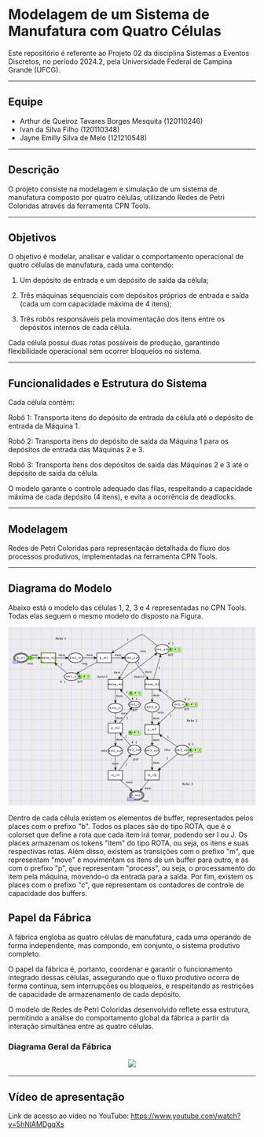 # Modelagem de um Sistema de Manufatura com Quatro Células

Este repositório é referente ao Projeto 02 da disciplina Sistemas a Eventos Discretos, no período 2024.2, pela Universidade Federal de Campina Grande (UFCG).

---

## Equipe
- Arthur de Queiroz Tavares Borges Mesquita (120110246)
- Ivan da Silva Filho (120110348)
- Jayne Emilly Silva de Melo (121210548)

---

## Descrição
O projeto consiste na modelagem e simulação de um sistema de manufatura composto por quatro células, utilizando Redes de Petri Coloridas através da ferramenta CPN Tools.

---

## Objetivos

O objetivo é modelar, analisar e validar o comportamento operacional de quatro células de manufatura, cada uma contendo:

1. Um depósito de entrada e um depósito de saída da célula;

2. Três máquinas sequenciais com depósitos próprios de entrada e saída (cada um com capacidade máxima de 4 itens);

3. Três robôs responsáveis pela movimentação dos itens entre os depósitos internos de cada célula.

Cada célula possui duas rotas possíveis de produção, garantindo flexibilidade operacional sem ocorrer bloqueios no sistema.

---

## Funcionalidades e Estrutura do Sistema

Cada célula contém:

Robô 1: Transporta itens do depósito de entrada da célula até o depósito de entrada da Máquina 1.

Robô 2: Transporta itens do depósito de saída da Máquina 1 para os depósitos de entrada das Máquinas 2 e 3.

Robô 3: Transporta itens dos depósitos de saída das Máquinas 2 e 3 até o depósito de saída da célula.

O modelo garante o controle adequado das filas, respeitando a capacidade máxima de cada depósito (4 itens), e evita a ocorrência de deadlocks.

---

## Modelagem

Redes de Petri Coloridas para representação detalhada do fluxo dos processos produtivos, implementadas na ferramenta CPN Tools.

---

## Diagrama do Modelo

Abaixo está o modelo das células 1, 2, 3 e 4 representadas no CPN Tools. Todas elas seguem o mesmo modelo do disposto na Figura.

<p align="center">
  <img src="FIgs/cell.png" width="600"/>
</p>

Dentro de cada célula existem os elementos de buffer, representados pelos places com o prefixo "b". Todos os places são do tipo ROTA, que é o colorset que define a rota que cada item irá tomar, podendo ser I ou J. Os places armazenam os tokens "item" do tipo ROTA, ou seja, os itens e suas respectivas rotas. 
Além disso, existem as transições com o prefixo "m", que representam "move" e movimentam os itens de um buffer para outro, e as com o prefixo "p", que representam "process", ou seja, o processamento do item pela máquina, movendo-o da entrada para a saída. 
Por fim, existem os places com o prefixo "c", que representam os contadores de controle de capacidade dos buffers.


## Papel da Fábrica

A fábrica engloba as quatro células de manufatura, cada uma operando de forma independente, mas compondo, em conjunto, o sistema produtivo completo.

O papel da fábrica é, portanto, coordenar e garantir o funcionamento integrado dessas células, assegurando que o fluxo produtivo ocorra de forma contínua, sem interrupções ou bloqueios, e respeitando as restrições de capacidade de armazenamento de cada depósito.

O modelo de Redes de Petri Coloridas desenvolvido reflete essa estrutura, permitindo a análise do comportamento global da fábrica a partir da interação simultânea entre as quatro células.

### Diagrama Geral da Fábrica

<p align="center">
  <img src="FIgs/Fábrica.png" width="400"/>
</p>

---

## Vídeo de apresentação
Link de acesso ao vídeo no YouTube: https://www.youtube.com/watch?v=5hNlAMDgqXs 
